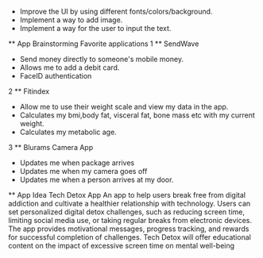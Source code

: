 - Improve the UI by using different fonts/colors/background.
- Implement a way to add image.
- Implement a way for the user to input the text.





** App Brainstorming
Favorite applications
1 ** SendWave
  * Send money directly to someone's mobile money.
  * Allows me to add a debit card.
  * FaceID authentication
    
2 ** Fitindex
  * Allow me to use their weight scale and view my data in the app.
  * Calculates my bmi,body fat, visceral fat, bone mass etc with my current weight.
  * Calculates my metabolic age.

3 ** Blurams Camera App
  * Updates me when package arrives
  * Updates me when my camera goes off 
  * Updates me when a person arrives at my door.


** App Idea 
Tech Detox App
 An app to help users break free from digital addiction and cultivate a healthier relationship with technology. 
 Users can set personalized digital detox challenges, such as reducing screen time, limiting social media use, or taking regular breaks from electronic devices.
 The app provides motivational messages, progress tracking, and rewards for successful completion of challenges.
 Tech Detox will offer educational content on the impact of excessive screen time on mental well-being
